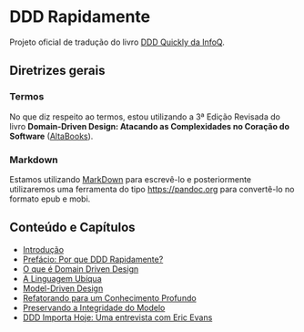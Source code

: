 # DDD Rapidamente

Projeto oficial de tradução do livro [DDD Quickly da InfoQ](https://www.infoq.com/minibooks/domain-driven-design-quickly).

## Diretrizes gerais

### Termos 

No que diz respeito ao termos, estou utilizando a 3ª Edição Revisada do livro __Domain-Driven Design: Atacando as Complexidades no Coração do Software__ ([AltaBooks](http://www.altabooks.com.br/)).


### Markdown

Estamos utilizando [MarkDown](https://guides.github.com/features/mastering-markdown/) para escrevê-lo e posteriormente utilizaremos uma ferramenta do tipo https://pandoc.org para convertê-lo no formato epub e mobi.

## Conteúdo e Capítulos

* [Introdução](https://github.com/eduardowgmendes/book-ddd_quickly-pt_BR/blob/master/introducao.md#introdu%C3%A7%C3%A3o)
* [Prefácio: Por que DDD Rapidamente?](https://github.com/eduardowgmendes/book-ddd_quickly-pt_BR/blob/master/prefacio.md#pref%C3%A1cio-por-que-ddd-rapidamente)
* [O que é Domain Driven Design](https://github.com/eduardowgmendes/book-ddd_quickly-pt_BR/blob/master/01-o_que_e_domain_driven_design.md#o-que-%C3%A9-domain-driven-design) 
* [A Linguagem Ubíqua](https://github.com/eduardowgmendes/book-ddd_quickly-pt_BR/blob/master/02-a_linguagem_ubiqua.md#a-linguagem-ub%C3%ADqua)
* [Model-Driven Design](https://github.com/eduardowgmendes/book-ddd_quickly-pt_BR/blob/master/03-model_driven_design.md#model-driven-design)
* [Refatorando para um Conhecimento Profundo](https://github.com/eduardowgmendes/book-ddd_quickly-pt_BR/blob/master/04-refatorando_para_um_conhecimento_profundo.md#refatorando-para-um-conhecimento-profundo)
* [Preservando a Integridade do Modelo](https://github.com/eduardowgmendes/book-ddd_quickly-pt_BR/blob/master/05-preservando_a_integridade_do_modelo.md#preservando-a-integridade-do-modelo)
* [DDD Importa Hoje: Uma entrevista com Eric Evans](https://github.com/eduardowgmendes/book-ddd_quickly-pt_BR/blob/master/06-ddd_importa_hoje-uma_entrevista_com_eric_evans.md#ddd-importa-hoje-uma-entrevista-com-eric-evans)

